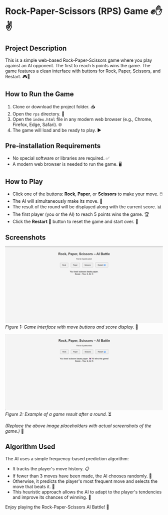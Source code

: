 # Rock-Paper-Scissors (RPS) Game ✊✋✌️

## Project Description
This is a simple web-based Rock-Paper-Scissors game where you play against an AI opponent. The first to reach 5 points wins the game. The game features a clean interface with buttons for Rock, Paper, Scissors, and Restart. 🎮🤖

## How to Run the Game
1. Clone or download the project folder. 📥
2. Open the `rps` directory. 📂
3. Open the `index.html` file in any modern web browser (e.g., Chrome, Firefox, Edge, Safari). 🌐
4. The game will load and be ready to play. ▶️

## Pre-installation Requirements
- No special software or libraries are required. ✅
- A modern web browser is needed to run the game. 🖥️

## How to Play
- Click one of the buttons: **Rock**, **Paper**, or **Scissors** to make your move. 🖱️
- The AI will simultaneously make its move. 🤖
- The result of the round will be displayed along with the current score. 📊
- The first player (you or the AI) to reach 5 points wins the game. 🏆
- Click the **Restart 🔄** button to reset the game and start over. 🔄

## Screenshots
![Game Interface](screenshot1.png)
*Figure 1: Game interface with move buttons and score display.* 🎲

![Game Result](screenshot2.png)
*Figure 2: Example of a game result after a round.* ⏳

*(Replace the above image placeholders with actual screenshots of the game.)* 📸

## Algorithm Used
The AI uses a simple frequency-based prediction algorithm:
- It tracks the player's move history. 📋
- If fewer than 3 moves have been made, the AI chooses randomly. 🎲
- Otherwise, it predicts the player's most frequent move and selects the move that beats it. 🧠
- This heuristic approach allows the AI to adapt to the player's tendencies and improve its chances of winning. 🚀

Enjoy playing the Rock-Paper-Scissors AI Battle! 🎉
